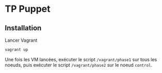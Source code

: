 # TP Puppet

## Installation

Lancer Vagrant
```sh
vagrant up
```

Une fois les VM lancées, exécuter le script `/vagrant/phase1` sur tous les noeuds, puis exécuter le script `/vagrant/phase2` sur le noeud `control`.